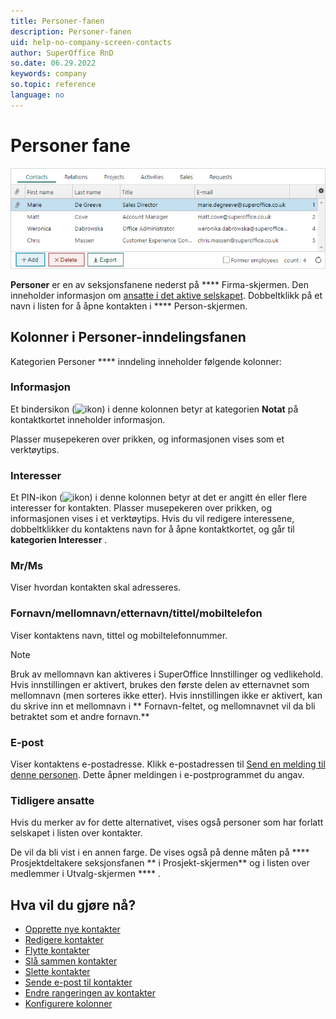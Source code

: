 ```yaml
---
title: Personer-fanen
description: Personer-fanen
uid: help-no-company-screen-contacts
author: SuperOffice RnD
so.date: 06.29.2022
keywords: company
so.topic: reference
language: no
---
```


# Personer fane

![Personer delen om firma-skjermbilde][img1]

**Personer** er en av seksjonsfanene nederst på **** Firma-skjermen. Den inneholder informasjon om [ansatte i det aktive selskapet][1]. Dobbeltklikk på et navn i listen for å åpne kontakten i **** Person-skjermen.

## <a id="columns" />Kolonner i Personer-inndelingsfanen

Kategorien Personer **** inndeling inneholder følgende kolonner:

### Informasjon

Et bindersikon (![ikon][img3]) i denne kolonnen betyr at  kategorien **Notat** på kontaktkortet inneholder informasjon.

Plasser musepekeren over prikken, og informasjonen vises som et verktøytips.

### Interesser

Et PIN-ikon (![ikon][img2]) i denne kolonnen betyr at det er angitt én eller flere interesser for kontakten. Plasser musepekeren over prikken, og informasjonen vises i et verktøytips. Hvis du vil redigere interessene, dobbeltklikker du kontaktens navn for å åpne kontaktkortet, og går til **kategorien Interesser** .

### Mr/Ms

Viser hvordan kontakten skal adresseres.

### Fornavn/mellomnavn/etternavn/tittel/mobiltelefon

Viser kontaktens navn, tittel og mobiltelefonnummer.

> [!NOTE]
> Bruk av mellomnavn kan aktiveres i SuperOffice Innstillinger og vedlikehold. Hvis innstillingen er aktivert, brukes den første delen av etternavnet som mellomnavn (men sorteres ikke etter). Hvis innstillingen ikke er aktivert, kan du skrive inn  et mellomnavn i ** Fornavn-feltet, og mellomnavnet vil da bli betraktet som et andre fornavn.**

### E-post

Viser kontaktens e-postadresse. Klikk e-postadressen til [Send en melding til denne personen][7]. Dette åpner meldingen i e-postprogrammet du angav.

### Tidligere ansatte

Hvis du merker av for dette alternativet, vises også personer som har forlatt selskapet i listen over kontakter.

De vil da bli vist i en annen farge. De vises også på denne måten på **** Prosjektdeltakere seksjonsfanen ** i Prosjekt-skjermen** og i listen over medlemmer i Utvalg-skjermen **** .

## Hva vil du gjøre nå?

* [Opprette nye kontakter][2]
* [Redigere kontakter][3]
* [Flytte kontakter][4]
* [Slå sammen kontakter][5]
* [Slette kontakter][6]
* [Sende e-post til kontakter][7]
* [Endre rangeringen av kontakter][8]
* [Konfigurere kolonner][9]

<!-- Referenced links -->
[1]: ../../../contact/learn/index.md
[2]: ../../../contact/learn/create.md
[3]: ../../../contact/learn/edit.md
[4]: ../../../contact/learn/move.md
[5]: ../../../contact/learn/merge-contacts.md
[6]: ../../../contact/learn/delete.md
[7]: ../../../contact/learn/send-email.md
[8]: ../change-rank-of-contacts.md
[9]: ../../../learn/getting-started/changing-column-view.md

<!-- Referenced images -->
[img1]: media/contacts-detail.bmp
[img2]: ../../../../media/icons/pin.bmp
[img3]: ../../../../media/icons/binders.bmp
